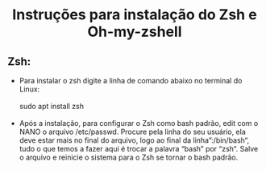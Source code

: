 <h1 align="center"> Instruções para instalação do Zsh e Oh-my-zshell </h1>

## **Zsh:**
- Para instalar o zsh digite a linha de comando abaixo no terminal do Linux:</br></br>
sudo apt install zsh </br></br>
- Após a instalação, para configurar o Zsh como bash padrão, edit com o NANO o arquivo /etc/passwd. Procure pela linha do seu usuário, ela deve estar mais no final do arquivo, logo ao final da linha”:/bin/bash“, tudo o que temos a fazer aqui é trocar a palavra “bash” por “zsh“. Salve o arquivo e reinicie o sistema para o Zsh se tornar o bash padrão.



